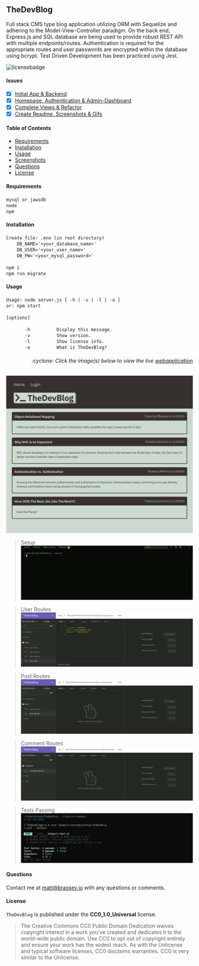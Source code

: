 ## TheDevBlog

Full stack CMS type blog application utilizing ORM with Sequelize and adhering to the Model-View-Controller paradigm. On the back end, Express.js and SQL database are being used to provide robust REST API with multiple endpoints/routes. Authentication is required for the appropriate routes and user passwords are encrypted within the database using bcrypt. Test Driven Development has been practiced using Jest.

![licensebadge](https://img.shields.io/badge/license-CC0_1.0_Universal-blue)

#### Issues

- [x] [Initial App & Backend](https://github.com/MBrassey/TheDevBlog/issues/1)
- [x] [Homepage, Authentication & Admin-Dashboard](https://github.com/MBrassey/TheDevBlog/issues/2)
- [x] [Complete Views & Refactor](https://github.com/MBrassey/TheDevBlog/issues/3)
- [x] [Create Readme, Screenshots & Gifs](https://github.com/MBrassey/TheDevBlog/issues/4)

#### Table of Contents

- [Requirements](#Requirements)
- [Installation](#Installation)
- [Usage](#Usage)
- [Screenshots](#Screenshots)
- [Questions](#Questions)
- [License](#License)

#### Requirements

    mysql or jawsdb
    node
    npm

#### Installation

    Create file: .env (in root directory)
        DB_NAME='<your_database_name>'
        DB_USER='<your_user_name>'
        DB_PW='<your_mysql_password>'

    npm i
    npm run migrate

#### Usage

    Usage: node server.js [ -h | -v | -l | -a ]
    or: npm start

    [options]

           -h          Display this message.
           -v          Show version.
           -l          Show license info.
           -a          What is TheDevBlog?

<h6><p align="right">:cyclone: Click the image(s) below to view the live <a id="Screenshots" href="https://TheDevBlog-mbrassey.herokuapp.com/">webapplication</a></p></h6>

[<img src="img/Preview.png">](https://TheDevBlog-mbrassey.herokuapp.com/)

> Setup
> [<img src="img/Preview.gif">](https://TheDevBlog-mbrassey.herokuapp.com/)

> User Routes
> [<img src="img/Preview1.gif">](https://TheDevBlog-mbrassey.herokuapp.com/api/users)

> Post Routes
> [<img src="img/Preview2.gif">](https://TheDevBlog-mbrassey.herokuapp.com/api/posts)

> Comment Routes
> [<img src="img/Preview3.gif">](https://TheDevBlog-mbrassey.herokuapp.com/api/comments)

> Tests Passing
> [<img src="img/Tests.png">](https://TheDevBlog-mbrassey.herokuapp.com/)

#### Questions

Contact me at [matt@brassey.io](mailto:matt@brassey.io) with any questions or comments.

#### License

`TheDevBlog` is published under the **CC0_1.0_Universal** license.

> The Creative Commons CC0 Public Domain Dedication waives copyright interest in a work you've created and dedicates it to the world-wide public domain. Use CC0 to opt out of copyright entirely and ensure your work has the widest reach. As with the Unlicense and typical software licenses, CC0 disclaims warranties. CC0 is very similar to the Unlicense.
